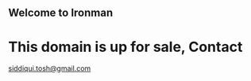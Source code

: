 ## Welcome to Ironman

# This domain is up for sale, Contact 
[siddiqui.tosh@gmail.com](mailto:siddiqui.tosh@gmail.com)

